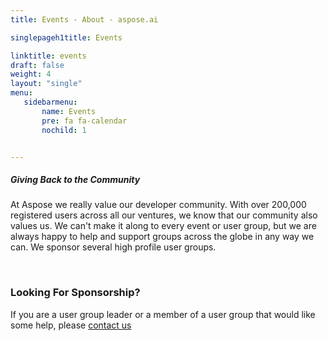 ```yaml
---
title: Events - About - aspose.ai

singlepageh1title: Events

linktitle: events
draft: false
weight: 4
layout: "single"
menu:
   sidebarmenu: 
       name: Events
       pre: fa fa-calendar
       nochild: 1


---
```


<div class="box1">

##### Giving Back to the Community

At Aspose we really value our developer community. With over 200,000 registered users across all our ventures, we know that our community also values us. We can't make it along to every event or user group, but we are always happy to help and support groups across the globe in any way we can. We sponsor several high profile user groups.
<div class="clearfix"> </div>

### Looking For Sponsorship?

If you are a user group leader or a member of a user group that would like some help, please [contact us](/contact)

<div class="clearfix"> </div><div class="clearfix"> </div></div>